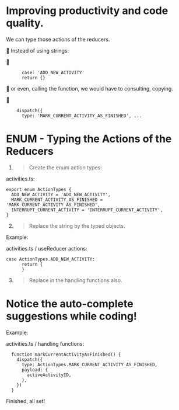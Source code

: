 
# Improving productivity and code quality.

We can type those actions of the reducers.

🚫 Instead of using strings:

🚫
```tsx
      case: 'ADD_NEW_ACTIVITY'
      return {}
```

🚫 or even, calling the function, we would have to consulting, copying.

🚫
```tsx
    dispatch({
      type: 'MARK_CURRENT_ACTIVITY_AS_FINISHED', ... 
```


# ENUM - Typing the Actions of the Reducers

1. > Create the enum action types:

activities.ts:
```tsx
export enum ActionTypes {
  ADD_NEW_ACTIVITY = 'ADD_NEW_ACTIVITY',
  MARK_CURRENT_ACTIVITY_AS_FINISHED = 'MARK_CURRENT_ACTIVITY_AS_FINISHED',
  INTERRUPT_CURRENT_ACTIVITY = 'INTERRUPT_CURRENT_ACTIVITY',
}
```


2. > Replace the string by the typed objects.

Example:

activities.ts / useReducer actions:
```tsx
case ActionTypes.ADD_NEW_ACTIVITY:
      return {
      }
```

3. > Replace in the handling functions also. 

# Notice the auto-complete suggestions while coding!

Example:

activities.ts / handling functions:
```tsx
  function markCurrentActivityAsFinished() {
    dispatch({
      type: ActionTypes.MARK_CURRENT_ACTIVITY_AS_FINISHED,
      payload: {
        activeActivityID,
      },
    })
  }
```


Finished, all set!